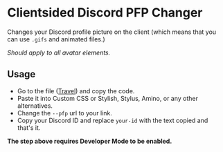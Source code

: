 # Clientsided Discord PFP Changer
Changes your Discord profile picture on the client (which means that you can use `.gifs` and animated files.)

*Should apply to all avatar elements.*

## Usage
- Go to the file ([Travel](https://github.com/GUIDEVELOCI/discord-pfp-changer/blob/main/discordpfpchanger.css)) and copy the code.
- Paste it into Custom CSS or Stylish, Stylus, Amino, or any other alternatives.
- Change the `--pfp` url to your link.
- Copy your Discord ID and replace `your-id` with the text copied and that's it.

**The step above requires Developer Mode to be enabled.**
